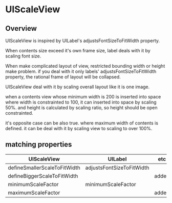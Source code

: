 # UIScaleView

## Overview

UIScaleView is inspired by UILabel's adjustsFontSizeToFitWidth property. 

When contents size exceed it's own frame size, label deals with it by scaling font size.

When make complicated layout of view, restricted bounding width or height make problem. if you deal with it only labels' adjustsFontSizeToFitWidth property, the rational frame of layout will be collapsed.

UIScaleView deal with it by scaling overall layout like it is one image.

when a contents view whose minimum width is 200 is inserted into space where width is constrainted to 100, it can inserted into space by scaling 50%. and height is calculated by scaling ratio, so height should be open constrainted.

it's opposite case can be also true. where maximum width of contents is defined. it can be deal with it by scaling view to scaling to over 100%.


## matching properties

| UIScaleView | UILabel | etc |
|----|----|----|
| defineSmallerScaleToFitWidth | adjustsFontSizeToFitWidth  | |
| defineBiggerScaleToFitWidth | | added |
| minimumScaleFactor | minimumScaleFactor |
| maximumScaleFactor | | added |





